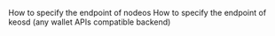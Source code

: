 How to specify the endpoint of nodeos
How to specify the endpoint of keosd (any wallet APIs compatible backend)